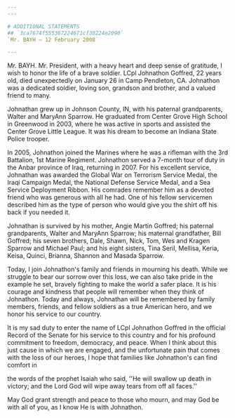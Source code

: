 ```yaml
---
---

# ADDITIONAL STATEMENTS
## `3ca7674f555367224671cf30224e2090`
`Mr. BAYH — 12 February 2008`

---
```


 Mr. BAYH. Mr. President, with a heavy heart and deep sense of 
gratitude, I wish to honor the life of a brave soldier. LCpl Johnathon 
Goffred, 22 years old, died unexpectedly on January 26 in Camp 
Pendleton, CA. Johnathon was a dedicated soldier, loving son, grandson 
and brother, and a valued friend to many.

Johnathan grew up in Johnson County, IN, with his paternal 
grandparents, Walter and MaryAnn Sparrow. He graduated from Center 
Grove High School in Greenwood in 2003, where he was active in sports 
and assisted the Center Grove Little League. It was his dream to become 
an Indiana State Police trooper.

In 2005, Johnathon joined the Marines where he was a rifleman with 
the 3rd Battalion, 1st Marine Regiment. Johnathon served a 7-month tour 
of duty in the Anbar province of Iraq, returning in 2007. For his 
excellent service, Johnathan was awarded the Global War on Terrorism 
Service Medal, the Iraqi Campaign Medal, the National Defense Service 
Medal, and a Sea Service Deployment Ribbon. His comrades remember him 
as a devoted friend who was generous with all he had. One of his fellow 
servicemen described him as the type of person who would give you the 
shirt off his back if you needed it.

Johnathan is survived by his mother, Angie Martin Goffred; his 
paternal grandparents, Walter and MaryAnn Sparrow; his maternal 
grandfather, Bill Goffred; his seven brothers, Dale, Shawn, Nick, Tom, 
Wes and Kragen Sparrow and Michael Paul; and his eight sisters, Tina 
Seril, Mellisa, Keria, Keisa, Quinci, Brianna, Shannon and Masada 
Sparrow.

Today, I join Johnathon's family and friends in mourning his death. 
While we struggle to bear our sorrow over this loss, we can also take 
pride in the example he set, bravely fighting to make the world a safer 
place. It is his courage and kindness that people will remember when 
they think of Johnathon. Today and always, Johnathan will be remembered 
by family members, friends, and fellow soldiers as a true American 
hero, and we honor his service to our country.

It is my sad duty to enter the name of LCpl Johnathon Goffred in the 
official Record of the Senate for his service to this country and for 
his profound commitment to freedom, democracy, and peace. When I think 
about this just cause in which we are engaged, and the unfortunate pain 
that comes with the loss of our heroes, I hope that families like 
Johnathon's can find comfort in


the words of the prophet Isaiah who said, ''He will swallow up death in 
victory; and the Lord God will wipe away tears from off all faces.''

May God grant strength and peace to those who mourn, and may God be 
with all of you, as I know He is with Johnathon.
